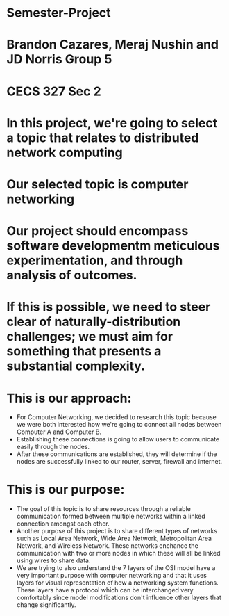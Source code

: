 # Semester-Project
# Brandon Cazares, Meraj Nushin and JD Norris Group 5
# CECS 327 Sec 2 

# In this project, we're going to select a topic that relates to distributed network computing 

# Our selected topic is computer networking

# Our project should encompass software developmentm meticulous experimentation, and through analysis of outcomes. 

# If this is possible, we need to steer clear of naturally-distribution challenges; we must aim for something that presents a substantial complexity. 

# This is our approach: 
- For Computer Networking, we decided to research this topic because we were both interested how we're going to connect all nodes between Computer A and Computer B.
- Establishing these connections is going to allow users to communicate easily through the nodes.
- After these communications are established, they will determine if the nodes are successfully linked to our router, server, firewall and internet.

# This is our purpose: 
- The goal of this topic is to share resources through a reliable communication formed between multiple networks within a linked connection amongst each other.
- Another purpose of this project is to share different types of networks such as Local Area Network, Wide Area Network, Metropolitan Area Network, and Wireless Network. These networks enchance the communication with two or more nodes in which these will all be linked using wires to share data.
- We are trying to also understand the 7 layers of the OSI model have a very important purpose with computer networking and that it uses layers for visual representation of how a networking system functions. These layers have a protocol which can be interchanged very comfortably since model modifications don't influence other layers that change significantly. 
